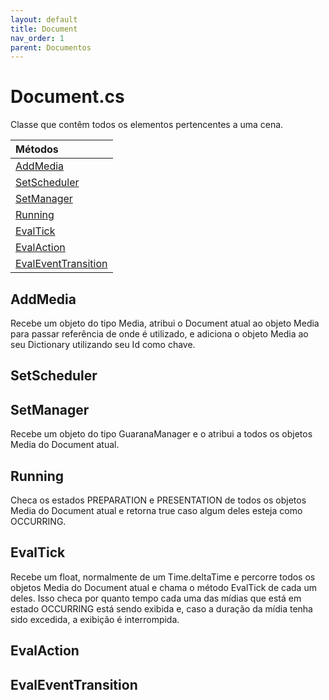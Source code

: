 ```yaml
---
layout: default
title: Document
nav_order: 1
parent: Documentos
---
```

# Document.cs


Classe que contêm todos os elementos pertencentes a uma cena.

| Métodos       |
|:-------------|
| [AddMedia](#addmedia)| 
| [SetScheduler](#setscheduler)| 
| [SetManager](#setmanager)| 
| [Running](#running)| 
| [EvalTick](#evaltick)| 
| [EvalAction](#evalaction)| 
| [EvalEventTransition](#evaleventtransition)| 


## AddMedia
Recebe um objeto do tipo Media, atribui o Document atual ao objeto Media para passar referência de onde é utilizado, e adiciona o objeto Media ao seu Dictionary utilizando seu Id como chave.

## SetScheduler
## SetManager
Recebe um objeto do tipo GuaranaManager e o atribui a todos os objetos Media do Document atual.
## Running
Checa os estados PREPARATION e PRESENTATION de todos os objetos Media do Document atual e retorna true caso algum deles esteja como OCCURRING.
## EvalTick
Recebe um float, normalmente de um Time.deltaTime e percorre todos os objetos Media do Document atual e chama o método EvalTick de cada um deles. Isso checa por quanto tempo cada uma das mídias que está em estado OCCURRING está sendo exibida e, caso a duração da mídia tenha sido excedida, a exibição é interrompida.

## EvalAction
## EvalEventTransition




